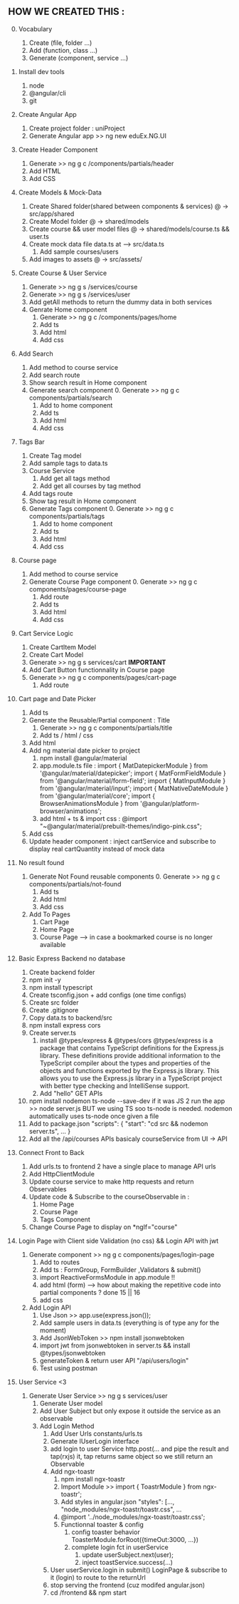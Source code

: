 ## HOW WE CREATED THIS :
0. Vocabulary
    1. Create (file, folder ...)
    2. Add (function, class ...)
    3. Generate (component, service ...)

1. Install dev tools
    1. node
    2. @angular/cli
    3. git

2. Create Angular App
    1. Create project folder : uniProject
    2. Generate Angular app >> ng new eduEx.NG.UI

3. Create Header Component
    1. Generate >> ng g c /components/partials/header
    2. Add HTML
    3. Add CSS

4. Create Models & Mock-Data
    1. Create Shared folder(shared between components & services) @ -> src/app/shared
    2. Create Model folder @ -> shared/models
    3. Create course && user model files @ -> shared/models/course.ts && user.ts
    3. Create mock data file data.ts at --> src/data.ts
        1. Add sample courses/users
    4. Add images to assets @ -> src/assets/

5. Create Course & User Service
    1. Generate >> ng g s /services/course
    2. Generate >> ng g s /services/user
    3. Add getAll methods to return the dummy data in both services
    6. Genrate Home component
        1. Generate >> ng g c /components/pages/home
        2. Add ts
        3. Add html
        4. Add css

6. Add Search 
    1. Add method to course service
    2. Add search route
    3. Show search result in Home component
    4. Generate search component
        0. Generate >> ng g c components/partials/search
        1. Add to home component
        2. Add ts
        3. Add html
        4. Add css

7. Tags Bar
    1. Create Tag model
    2. Add sample tags to data.ts
    3. Course Service
        1. Add get all tags method
        2. Add get all courses by tag method
    4. Add tags route
    5. Show tag result in Home component
    6. Generate Tags component
        0. Generate >> ng g c components/partials/tags
        1. Add to home component
        2. Add ts
        3. Add html
        4. Add css
        
8. Course page
    1. Add method to course service
    2. Generate Course Page component
        0. Generate >> ng g c components/pages/course-page
        1. Add route
        2. Add ts
        3. Add html
        4. Add css

9. Cart Service Logic
    1. Create CartItem Model
    2. Create Cart Model
    3. Generate >> ng g s services/cart **IMPORTANT**
    4. Add Cart Button functionnality in Course page
    5. Generate >> ng g c components/pages/cart-page
        1. Add route

10. Cart page and Date Picker
    1. Add ts
    2. Generate the Reusable/Partial component : Title
        1. Generate >> ng g c components/partials/title
        2. Add ts / html / css
    3. Add html
    4. Add ng material date picker to project
        1. npm install @angular/material
        2. app.module.ts file :
        import { MatDatepickerModule } from '@angular/material/datepicker';
        import { MatFormFieldModule } from '@angular/material/form-field';
        import { MatInputModule } from '@angular/material/input';
        import { MatNativeDateModule } from '@angular/material/core';
        import { BrowserAnimationsModule } from '@angular/platform-browser/animations';
        3. add html + ts & import css : @import "~@angular/material/prebuilt-themes/indigo-pink.css";
    5. Add css
    6. Update header component : inject cartService and subscribe to display real cartQuantity instead of mock data

11. No result found
    1. Generate Not Found reusable components
        0. Generate >> ng g c components/partials/not-found
        1. Add ts
        2. Add html
        3. Add css
    2. Add To Pages
        1. Cart Page
        2. Home Page
        3. Course Page --> in case a bookmarked course is no longer available

12. Basic Express Backend no database
    1. Create backend folder
    2. npm init -y
    3. npm install typescript
    4. Create tsconfig.json + add configs (one time configs)
    5. Create src folder
    6. Create .gitignore
    7. Copy data.ts to backend/src
    8. npm install express cors
    9. Create server.ts
        1. install @types/express & @types/cors
            @types/express is a package that contains TypeScript definitions for the Express.js library. These definitions provide additional information to the TypeScript compiler about the types and properties of the objects and functions exported by the Express.js library. This allows you to use the Express.js library in a TypeScript project with better type checking and IntelliSense support.
        2. Add "hello" GET APIs
    10. npm install nodemon ts-node --save-dev
            if it was JS 2 run the app >> node server.js 
            BUT we using TS soo ts-node is needed.
            nodemon automatically uses ts-node once given a file
    11. Add to package.json
            "scripts": {
                "start": "cd src && nodemon server.ts", ... }
    12. Add all the /api/courses APIs basicaly courseService from UI -> API


13. Connect Front to Back
    1. Add urls.ts to frontend 2 have a single place to manage API urls
    2. Add HttpClientModule
    3. Update course service to make http requests and return Observables
    4. Update code & Subscribe to the courseObservable in :
        1. Home Page 
        2. Course Page
        3. Tags Component
    5. Change Course Page to display on *ngIf="course"

14. Login Page with Client side Validation (no css) && Login API with jwt
    1. Generate component >> ng g c components/pages/login-page
        1. Add to routes
        2. Add ts : FormGroup, FormBuilder ,Validators & submit()
        3. import ReactiveFormsModule in app.module !!
        4. add html (form) --> how about making the repetitive code into partial components ? done 15 || 16
        5. add css
    2. Add Login API
        1. Use Json >> app.use(express.json());
        2. Add sample users in data.ts (everything is of type any for the moment)
        3. Add JsonWebToken >> npm install jsonwebtoken
        4. import jwt from jsonwebtoken in server.ts && install @types/jsonwebtoken
        5. generateToken & return user API "/api/users/login"
        6. Test using postman

15. User Service <3
    1. Generate User Service >> ng g s services/user
        1. Generate User model
        2. Add User Subject but only expose it outside the service as an observable
        3. Add Login Method
            1. Add User Urls constants/urls.ts
            2. Generate IUserLogin interface
            3. add login to user Service http.post(...
               and pipe the result and tap(rxjs) it, tap returns same object so we still return an Observable<User>
            4. Add ngx-toastr
                1. npm install ngx-toastr
                2. Import Module >> import { ToastrModule } from ngx-toastr';
                3. Add styles in angular.json
                    "styles": [..., "node_modules/ngx-toastr/toastr.css", ...
                4. @import '../node_modules/ngx-toastr/toastr.css';
                5. Functionnal toaster & config
                    1. config toaster behavior ToasterModule.forRoot({timeOut:3000, ...})
                    2. complete login fct in userService
                        1. update userSubject.next(user);
                        2. inject toastService.success(...)
            5. User userService.login in submit() LoginPage
               & subscribe to it (login) to route to the returnUrl
            6. stop serving the frontend (cuz modifed angular.json)
            7. cd /frontend && npm start



